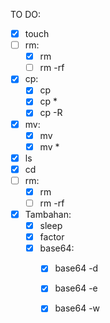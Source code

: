 TO DO:

* [x] touch
* [ ] rm:
  * [x] rm
  * [ ] rm -rf
* [x] cp:
  * [x] cp
  * [x] cp \*
  * [x] cp -R
* [x] mv:
  * [x] mv
  * [x] mv \*
* [x] ls
* [x] cd
* [ ] rm:
  * [x] rm
  * [ ] rm -rf

* [x] Tambahan:
  * [x] sleep
  * [x] factor
  * [x] base64:
    * [x] base64 -d
    * [x] base64 -e
    * [x] base64 -w



